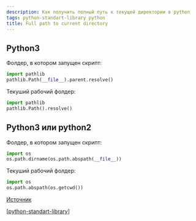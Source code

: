 ```yaml
---
description: Как получить полный путь к текущей директории в python
tags: python-standart-library python
title: Full path to current directory
---
```

## Python3

Фолдер, в котором запущен скрипт:

```python
import pathlib
pathlib.Path(__file__).parent.resolve()
```

Текуший рабочий фолдер:

```python
import pathlib
pathlib.Path().resolve()
```

## Python3 или python2

Фолдер, в котором запущен скрипт:

```python
import os
os.path.dirname(os.path.abspath(__file__))
```

Текуший рабочий фолдер:

```python
import os
os.path.abspath(os.getcwd())
```

[Источник](https://stackoverflow.com/a/3430395/15966204)

[[python-standart-library]]


[//begin]: # "Autogenerated link references for markdown compatibility"
[python-standart-library]: ..%2Flists%2Fpython-standart-library "Стандартная библиотека python и полезные ресурсы"
[//end]: # "Autogenerated link references"